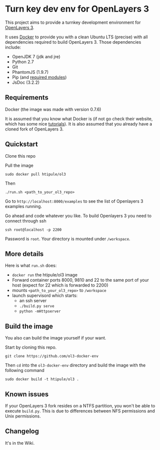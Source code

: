 Turn key dev env for OpenLayers 3
=================================

This project aims to provide a turnkey development environment for [OpenLayers 3](https://github.com/openlayers/ol3). 

It uses [Docker](http://docker.io) to provide you with a clean Ubuntu LTS (precise) with all dependencies required to build OpenLayers 3. Those dependencies include:

- OpenJDK 7 (jdk and jre)
- Python 2.7
- Git
- PhantomJS (1.9.7)
- Pip (and [required modules](https://github.com/openlayers/ol3/blob/master/requirements.txt))
- JsDoc (3.2.2)

Requirements
------------

Docker (the image was made with version 0.7.6)

It is assumed that you know what Docker is (if not go check their website, which has some nice [tutorials](http://www.docker.io/gettingstarted/)). It is also assumed that you already have a cloned fork of OpenLayers 3.
    
Quickstart
----------

Clone this repo

Pull the image

    sudo docker pull htipule/ol3

Then

    ./run.sh <path_to_your_ol3_repo>
    
Go to `http://localhost:8000/examples` to see the list of Openlayers 3 examples running.

Go ahead and code whatever you like. To build Openlayers 3 you need to connect through ssh

    ssh root@localhost -p 2200 

Password is `root`. Your directory is mounted under `/workspace`.
    

More details
------------

Here is what `run.sh` does:

- `docker run` the htipule/ol3 image
- Forward container ports 8000, 9810 and 22 to the same port of your host (expect for 22 which is forwarded to 2200)
- mounts `<path_to_your_ol3_repo>` to `/workspace`
- launch supervisord which starts:
    - an ssh server
    - `./build.py serve`
    - `python -mHttpserver`


Build the image
---------------

You also can build the image yourself if your want.


Start by cloning this repo. 

    git clone https://github.com/ol3-docker-env
  
Then `cd` into the `ol3-docker-env` directory and build the image with the following command

    sudo docker build -t htipule/ol3 .
    
Known issues
------------

If your OpenLayers 3 fork resides on a NTFS partition, you won't be able to execute `build.py`. This is due to differences between NFS permissions and Unix permissions.

Changelog
---------

It's in the Wiki.

    
